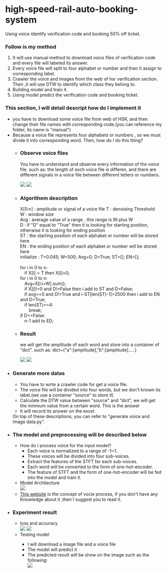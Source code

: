 # high-speed-rail-auto-booking-system
Using voice identify verification code and booking 50% off ticket.
<h3>Follow is my method</h3>
<ol>
  <li> It will use manual method to download voice files of verification code and every file will labeled its answer.<br/>
  <li> Every voice file will split to four alphabet or number and then it assign to corresponding label.</li>
  <li> Crawler the voice and images from the web of hsr verification section. Then ,it will use DTW to identify which class they belong to.</li>
  <li> Building model and train it.</li>
  <li> Using model predict the verification code and booking ticket.</li>
</ol>


<h3>This section, I will detail descript how do I implement it</h3>
<ul>
  <li>you have to download some voice file from web of HSR, and then change their file names with corresponding code.(you can reference my folder, its name is "manual")</li>
  <li>
    Because a voice file represents four alphabets or numbers , so we must divide it into corresponding word. Then, how do I do this thing?
    <ul>
      <li>
        <h3>Observe voice flies</h3>
        <p>
        You have to understand and observe every information of the voice file. such as: the length of exch voice file is differen, and there are different signals in a voice file between different letters or numbers.</p>
      <img src="https://user-images.githubusercontent.com/103729404/163662997-bc1701a7-7638-4bfb-b0d8-ce43cc48d5f4.png"/>
      <img src="https://user-images.githubusercontent.com/103729404/163663013-6e14c9a0-fb7c-4c93-a524-b26f147b1b44.png"/>
      </li>
      <li>
        <h3>Algorithem description</h3>
          <p>
          X[0:n] : amplitude or signal of a voice file
          T : denoising Threshold <br/>
          W : window size <br/>
          Avg : average value of a range , this range is IN plus W <br/>
          D : if "D" equal to "True" then it is looking for starting position, otherwise it is looking for ending position<br/>
          ST : the starting position of each alphabet or number will be stored here<br/>
          EN : the ending position of each alphabet or number will be stored here<br/> 
          initialize : T=0.045; W=500; Avg=0; D=True; ST=[]; EN=[]; <br/> <br/>
          for i in 0 to n: <br/>
              &emsp;if X[i] > T then X[i]=0;<br/>
          for i in 0 to n: <br/>
              &emsp;Avg=X[i:i+W].sum(); <br/>
              &emsp;if X[i]!=0 and D!=False then i add to ST and D=False; <br/>
              &emsp;if avg==0 and D!=True and i-ST[len(ST)-1]>2500 then i add to EN and D=True; <br/>
              &emsp;if len(ST)==4: <br/>
                  &emsp;&emsp;break; <br/>
          if D==False: <br/>
             &emsp;n-1 add to ED; <br/>
           </p>
      </li>
      <li>
        <h3>Result</h3>
        <p>we will get the amplitude of each word and store into a container of "dict". such as: dict={"a":[amplitude],"b":[amplitude].....}</p>
        <img src="https://user-images.githubusercontent.com/103729404/163675589-eedea64e-77f5-49f6-be02-d1b458532b21.png"/>
        <img src="https://user-images.githubusercontent.com/103729404/163675596-5790b60c-0c2e-4ff4-98c1-52e33e948cf2.png"/>
      </li>
    </ul>
  </li>
  <li>
    <h3>Generate more datas</h3>
    <ul>
      <li>You have to wirte a crawler code for get a voice file.</li>
      <li>The voice file will be divided into four words, but we don't known its label.(we use a container "source" to store it)</li>
      <li>Calculate the DTW value between "source" and "dict", we will get the minmum value from a certain word. This is the answer</li>
      <li>It will record its answer on the excel.</li>
    </ul>
    On top of these descriptions, you can refer to "generate voice and image data.py".
  </li>
  <li>
    <h3>The model and preprocessing will be described below</h3>
    <ul>
      <li>
          How do I process voice for the input model?<br/>
          <ul>
          <li>Each voice is normalized to a range of -1~1.</li>
          <li>These voices will be divided into four sub-voices.</li>
          <li>Extract the features of the STFT for each sub-voices.</li>
          <li>Each word will be converted to the form of one-hot-encoder.</li>
          <li>The feature of STFT and the form of one-hot-encoder will be fed into the model and train it.</li>
          </ul>
      </li>
      <li>
          Model Architecture<br/>
          <img src="https://user-images.githubusercontent.com/103729404/163765459-87ad0b59-8257-4e64-83eb-853bcf693366.png"/>
      </li>
      <li><a href="https://www.bilibili.com/video/BV1f3411C7kb/?spm_id_from=333.788.recommend_more_video.4">This website</a> is the concept of vocie process, if you don't have any Knowledge about it ,then I suggest you to read it.</li>
    </ul>
  </li>
  <li>
    <h3>Experiment result</h3>
    <ul>
      <li>loss and accuracy</li>
      <img src="https://user-images.githubusercontent.com/103729404/163767551-2b651f64-2f8f-416f-9ac3-845a4b1431d7.png"/>
      <img src="https://user-images.githubusercontent.com/103729404/163767573-cc2b70a9-39a9-4871-95a8-1dc82262dcb5.png"/>
      <li>Testing model</li>
        <ul>
          <li>I will download a image file  and a voice file</li>
          <li>The model will predict it</li>
          <li>The predicted result will be show on the image such as the following:</li>
          <img src="https://user-images.githubusercontent.com/103729404/163789410-629631e9-1cf6-49b5-9b13-1101f85c4282.png"/>
        </ul>
    </ul>
  </li>
</ul>
